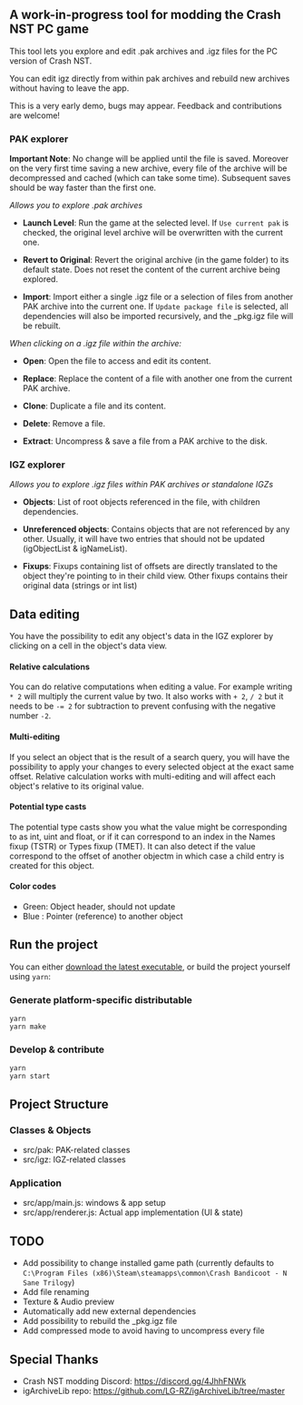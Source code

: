 ## A work-in-progress tool for modding the Crash NST PC game

This tool lets you explore and edit .pak archives and .igz files for the PC version of Crash NST.

You can edit igz directly from within pak archives and rebuild new archives without having to leave the app.

This is a very early demo, bugs may appear. Feedback and contributions are welcome!

### PAK explorer

**Important Note**: No change will be applied until the file is saved. Moreover on the very first time saving a new archive, every file of the archive will be decompressed and cached (which can take some time). Subsequent saves should be way faster than the first one.

*Allows you to explore .pak archives*

- **Launch Level**: Run the game at the selected level. If `Use current pak` is checked, the original level archive will be overwritten with the current one.

- **Revert to Original**: Revert the original archive (in the game folder) to its default state. Does not reset the content of the current archive being explored.

- **Import**: Import either a single .igz file or a selection of files from another PAK archive into the current one. If `Update package file` is selected, all dependencies will also be imported recursively, and the _pkg.igz file will be rebuilt.

*When clicking on a .igz file within the archive:*

- **Open**: Open the file to access and edit its content.

- **Replace**: Replace the content of a file with another one from the current PAK archive.

- **Clone**: Duplicate a file and its content.

- **Delete**: Remove a file.

- **Extract**: Uncompress & save a file from a PAK archive to the disk.

### IGZ explorer

*Allows you to explore .igz files within PAK archives or standalone IGZs*

- **Objects**: List of root objects referenced in the file, with children dependencies.

- **Unreferenced objects**: Contains objects that are not referenced by any other. Usually, it will have two entries that should not be updated (igObjectList & igNameList).

- **Fixups**: Fixups containing list of offsets are directly translated to the object they're pointing to in their child view. Other fixups contains their original data (strings or int list)

## Data editing

You have the possibility to edit any object's data in the IGZ explorer by clicking on a cell in the object's data view.

#### Relative calculations

You can do relative computations when editing a value. For example writing `* 2` will multiply the current value by two.
It also works with `+ 2`, `/ 2` but it needs to be `-= 2` for subtraction to prevent confusing with the negative number `-2`.

#### Multi-editing
If you select an object that is the result of a search query, you will have the possibility to apply your changes to every selected object at the exact same offset.
Relative calculation works with multi-editing and will affect each object's relative to its original value.

#### Potential type casts
The potential type casts show you what the value might be corresponding to as int, uint and float, or if it can correspond to an index in the Names fixup (TSTR) or Types fixup (TMET). It can also detect if the value correspond to the offset of another objectm in which case a child entry is created for this object.

#### Color codes
- Green: Object header, should not update
- Blue : Pointer (reference) to another object


## Run the project
You can either [download the latest executable](https://github.com/kishimisu/Crash-NST-Modding-Tool/releases), or build the project yourself using `yarn`:

### Generate platform-specific distributable
```
yarn
yarn make
```

### Develop & contribute
```
yarn
yarn start
```

## Project Structure

### Classes & Objects

- src/pak: PAK-related classes
- src/igz: IGZ-related classes

### Application

- src/app/main.js: windows & app setup
- src/app/renderer.js: Actual app implementation (UI & state)

## TODO
- Add possibility to change installed game path (currently defaults to `C:\Program Files (x86)\Steam\steamapps\common\Crash Bandicoot - N Sane Trilogy`)
- Add file renaming
- Texture & Audio preview
- Automatically add new external dependencies
- Add possibility to rebuild the _pkg.igz file
- Add compressed mode to avoid having to uncompress every file

## Special Thanks
- Crash NST modding Discord: https://discord.gg/4JhhFNWk
- igArchiveLib repo: https://github.com/LG-RZ/igArchiveLib/tree/master
